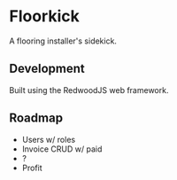 # Floorkick

A flooring installer's sidekick.

## Development

Built using the RedwoodJS web framework.

## Roadmap

- Users w/ roles
- Invoice CRUD w/ paid
- ?
- Profit
